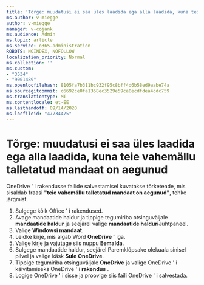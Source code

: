 ```yaml
---
title: 'Tõrge: muudatusi ei saa üles laadida ega alla laadida, kuna teie vahemällu talletatud mandaat on aegunud'
ms.author: v-miegge
author: v-miegge
manager: v-cojank
ms.audience: Admin
ms.topic: article
ms.service: o365-administration
ROBOTS: NOINDEX, NOFOLLOW
localization_priority: Normal
ms.collection: ''
ms.custom:
- "3534"
- "9001489"
ms.openlocfilehash: 8105fa7b311bc932f95c8bff4d6b58ed9aabe74a
ms.sourcegitcommit: c6692ce0fa1358ec3529e59ca0ecdfdea4cdc759
ms.translationtype: MT
ms.contentlocale: et-EE
ms.lasthandoff: 09/14/2020
ms.locfileid: "47734475"
---
```

# <a name="error-we-cant-upload-or-download-your-changes-because-your-cached-credentials-have-expired"></a>Tõrge: muudatusi ei saa üles laadida ega alla laadida, kuna teie vahemällu talletatud mandaat on aegunud

OneDrive ' i rakendusse failide salvestamisel kuvatakse tõrketeade, mis sisaldab fraasi **"teie vahemällu talletatud mandaat on aegunud"**, tehke järgmist.

1. Sulgege kõik Office ' i rakendused.
1. Avage mandaatide haldur ja tippige tegumiriba otsinguväljale **mandaatide haldur** ja seejärel valige **mandaatide halduri**Juhtpaneel.
1. Valige **Windowsi mandaat**.
1. Leidke kirje, mis algab Word **OneDrive '** iga.
1. Valige kirje ja vajutage siis nuppu **Eemalda**.
1. Sulgege mandaatide haldur, seejärel Paremklõpsake olekuala sinisel pilvel ja valige käsk **Sule OneDrive**.
1. Tippige tegumiriba otsinguväljale **OneDrive** ja valige OneDrive ' i käivitamiseks OneDrive ' i **rakendus** .
1. Logige OneDrive ' i sisse ja proovige siis faili OneDrive ' i salvestada.
